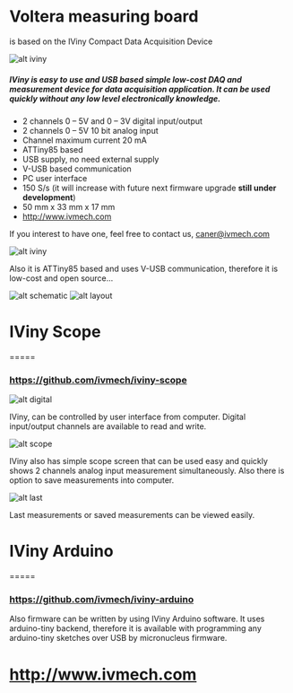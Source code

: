 Voltera measuring board
=====
is based on the IViny Compact Data Acquisition Device


![alt iviny](https://raw.githubusercontent.com/ivmech/iviny/master/images/hardware/01.png)

##### IViny is easy to use and USB based simple low-cost DAQ and measurement device for data acquisition application. It can be used quickly without any low level electronically knowledge.

* 2 channels 0 – 5V and 0 – 3V digital input/output
* 2 channels 0 – 5V 10 bit analog input
* Channel maximum current 20 mA
* ATTiny85 based
* USB supply, no need external supply
* V-USB based communication
* PC user interface
* 150 S/s (it will increase with future next firmware upgrade **still under development**)
* 50 mm x 33 mm x 17 mm
* http://www.ivmech.com
 
If you interest to have one, feel free to contact us, caner@ivmech.com



![alt iviny](https://raw.githubusercontent.com/ivmech/iviny/master/images/hardware/02.png)

Also it is ATTiny85 based and uses V-USB communication, therefore it is low-cost and open source...

![alt schematic](https://raw.githubusercontent.com/ivmech/iviny/master/images/board/schematic.png)
![alt layout](https://raw.githubusercontent.com/ivmech/iviny/master/images/board/layout.png)

# IViny Scope
=====

### https://github.com/ivmech/iviny-scope

![alt digital](https://raw.githubusercontent.com/ivmech/iviny/master/images/scope/01.png)

IViny, can be controlled by user interface from computer. Digital input/output channels are available to read and write.

![alt scope](https://raw.githubusercontent.com/ivmech/iviny/master/images/scope/02.png)

IViny also has simple scope screen that can be used easy and quickly shows 2 channels analog input measurement simultaneously. Also there is option to save measurements into computer.

![alt last](https://raw.githubusercontent.com/ivmech/iviny/master/images/scope/03.png)

Last measurements or saved measurements can be viewed easily.


# IViny Arduino
=====

### https://github.com/ivmech/iviny-arduino

Also firmware can be written by using IViny Arduino software. It uses arduino-tiny backend, therefore it is available with programming any arduino-tiny sketches over USB by micronucleus firmware.


# http://www.ivmech.com
